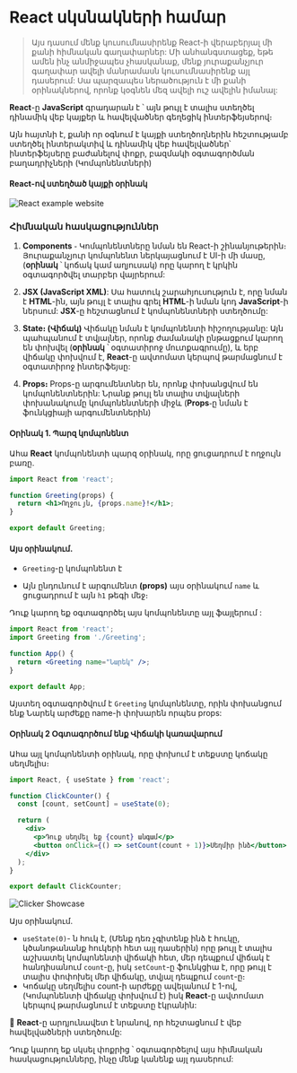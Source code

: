 # React սկսնակների համար

> Այս դասում մենք կուսումնասիրենք React-ի վերաբերյալ մի քանի հիմնական գաղափարներ: Մի անհանգստացեք, եթե ամեն ինչ անմիջապես չհասկանաք, մենք յուրաքանչյուր գաղափար ավելի մանրամասն կուսումնասիրենք այլ դասերում: Սա պարզապես ներածություն է մի քանի օրինակներով, որոնք կօգնեն մեզ ավելի ուշ ավելին իմանալ:

**React**-ը **JavaScript** գրադարան է ՝ այն թույլ է տալիս ստեղծել  դինամիկ վեբ կայքեր և հավելվածներ գեղեցիկ ինտերֆեյսերով։

Այն հայտնի է, քանի որ օգնում է կայքի ստեղծողներին հեշտությամբ ստեղծել ինտերակտիվ և դինամիկ վեբ հավելվածներ՝ ինտերֆեյսերը բաժանելով փոքր, բազմակի օգտագործման բաղադրիչների (Կոմպոնենտների)

#### React-ով ստեղծած կայքի օրինակ

![React example website](https://www.bypeople.com/wp-content/uploads/2018/12/sky-component-for-react-2.gif)
### Հիմնական հասկացություններ

1. **Components** ֊ Կոմպոնենտները նման են React-ի շինանյութերին։ Յուրաքանչյուր կոմպոնենտ ներկայացնում է UI-ի մի մասը, (**օրինակ** ՝ կոճակ կամ աղյուսակ) որը կարող է կրկին օգտագործվել տարբեր վայրերում:

2. **JSX (JavaScript XML)**: Սա հատուկ շարահյուսություն է, որը նման է **HTML**-ին, այն թույլ է տալիս գրել **HTML**-ի նման կոդ **JavaScript**-ի ներսում: **JSX**-ը հեշտացնում է կոմպոնենտների ստեղծումը:

3. **State։ (Վիճակ)** Վիճակը նման է կոմպոնենտի հիշողությանը: Այն պահպանում է տվյալներ, որոնք ժամանակի ընթացքում կարող են փոխվել (**օրինակ** ՝ օգտատիրոջ մուտքագրումը), և երբ վիճակը փոխվում է, **React**-ը ավտոմատ կերպով թարմացնում է օգտատիրոջ ինտերֆեյսը:

4. **Props։** Props-ը արգումենտներ են, որոնք փոխանցվում են կոմպոնենտներին: Նրանք թույլ են տալիս տվյալների փոխանակումը կոմպոնենտների միջև (**Props**֊ը նման է ֆունկցիայի արգումենտներին)  

  
#### **Օրինակ 1.** Պարզ կոմպոնենտ

Ահա **React** կոմպոնենտի պարզ օրինակ, որը ցուցադրում է ողջույն բառը.

```jsx
import React from 'react';

function Greeting(props) {
  return <h1>Ողջույն, {props.name}!</h1>;
}

export default Greeting;
```  

#### Այս օրինակում.

- `Greeting`-ը կոմպոնենտ է

- Այն ընդունում է արգումենտ **(props)** այս օրինակում `name` և ցուցադրում է այն `h1` թեգի մեջ։

Դուք կարող եք օգտագործել  այս կոմպոնենտը այլ ֆայլերում :

```jsx
import React from 'react';
import Greeting from './Greeting';

function App() {
  return <Greeting name="Նարեկ" />;
}

export default App;
```

Այստեղ օգտագործվում է `Greeting` կոմպոնենտը, որին փոխանցում ենք Նարեկ արժեքը name-ի փոխարեն որպես  props:

#### **Օրինակ 2** Օգտագործում ենք Վիճակի կառավարում

Ահա այլ կոմպոնենտի օրինակ, որը փոխում է տեքստը կոճակը սեղմելիս։

```jsx
import React, { useState } from 'react';

function ClickCounter() {
  const [count, setCount] = useState(0);

  return (
    <div>
      <p>Դուք սեղմել եք {count} անգամ</p>
      <button onClick={() => setCount(count + 1)}>Սեղմիր ինձ</button>
    </div>
  );
}

export default ClickCounter;
```


![Clicker Showcase](https://utfs.io/f/KHhPr3fh7FeAbXXmwAgZNuHjYVRDyPrwKscSonIT9WlvXqeM)

Այս օրինակում.

- `useState(0)`- ն հուկ է, (Մենք դեռ չգիտենք ինձ է հուկը, կծանոթանանք հուկերի հետ այլ դասերին) որը թույլ է տալիս աշխատել կոմպոնենտի վիճակի հետ, մեր դեպքում վիճակ է հանդիսանում `count`-ը, իսկ `setCount`-ը ֆունկցիա է, որը թույլ է տալիս փոփոխել մեր վիճակը, տվյալ դեպքում  `count`-ը։
- Կոճակը սեղմելիս count-ի արժեքը ավելանում է 1-ով, (Կոմպոնենտի վիճակը փոխվում է) իսկ **React**-ը ավտոմատ կերպով թարմացնում է տեքստը էկրանին:

💪 **React**-ը արդյունավետ է նրանով, որ հեշտացնում է վեբ հավելվածների ստեղծումը:

Դուք կարող եք սկսել փոքրից ՝ օգտագործելով այս հիմնական հասկացությունները, ինչը մենք կանենք այլ դասերում:

